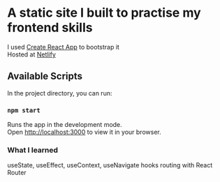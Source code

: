 # A static site I built to practise my frontend skills

I used [Create React App](https://github.com/facebook/create-react-app) to bootstrap it  
Hosted at [Netlify](https://clone-final.netlify.app)

## Available Scripts

In the project directory, you can run:

### `npm start`

Runs the app in the development mode.\
Open [http://localhost:3000](http://localhost:3000) to view it in your browser.

### What I learned
useState, useEffect, useContext, useNavigate hooks
routing with React Router 

